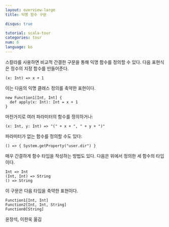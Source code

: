 ```yaml
---
layout: overview-large
title: 익명 함수 구문

disqus: true

tutorial: scala-tour
categories: tour
num: 6
language: ko
---
```


스칼라를 사용하면 비교적 간결한 구문을 통해 익명 함수를 정의할 수 있다. 다음 표현식은 정수의 지정 함수를 만들어준다.

    (x: Int) => x + 1

이는 다음의 익명 클래스 정의를 축약한 표현이다.

    new Function1[Int, Int] {
      def apply(x: Int): Int = x + 1
    }

마찬가지로 여러 파라미터의 함수를 정의하거나:

    (x: Int, y: Int) => "(" + x + ", " + y + ")"

파라미터가 없는 함수를 정의할 수도 있다:

    () => { System.getProperty("user.dir") }

매우 간결하게 함수 타입을 작성하는 방법도 있다. 다음은 위에서 정의한 세 함수의 타입이다.

    Int => Int
    (Int, Int) => String
    () => String

이 구문은 다음 타입을 축약한 표현이다.

    Function1[Int, Int]
    Function2[Int, Int, String]
    Function0[String]

윤창석, 이한욱 옮김